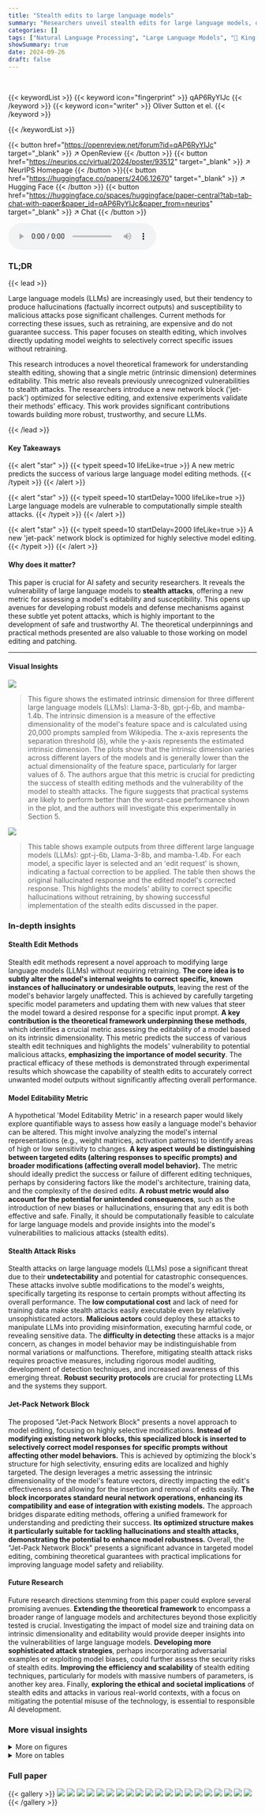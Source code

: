 ```yaml
---
title: "Stealth edits to large language models"
summary: "Researchers unveil stealth edits for large language models, offering a new metric to assess editability and reveal vulnerability to malicious attacks."
categories: []
tags: ["Natural Language Processing", "Large Language Models", "🏢 King's College London",]
showSummary: true
date: 2024-09-26
draft: false
---
```


<br>

{{< keywordList >}}
{{< keyword icon="fingerprint" >}} qAP6RyYIJc {{< /keyword >}}
{{< keyword icon="writer" >}} Oliver Sutton et el. {{< /keyword >}}
 
{{< /keywordList >}}

{{< button href="https://openreview.net/forum?id=qAP6RyYIJc" target="_blank" >}}
↗ OpenReview
{{< /button >}}
{{< button href="https://neurips.cc/virtual/2024/poster/93512" target="_blank" >}}
↗ NeurIPS Homepage
{{< /button >}}{{< button href="https://huggingface.co/papers/2406.12670" target="_blank" >}}
↗ Hugging Face
{{< /button >}}
{{< button href="https://huggingface.co/spaces/huggingface/paper-central?tab=tab-chat-with-paper&paper_id=qAP6RyYIJc&paper_from=neurips" target="_blank" >}}
↗ Chat
{{< /button >}}



<audio controls>
    <source src="https://ai-paper-reviewer.com/qAP6RyYIJc/podcast.wav" type="audio/wav">
    Your browser does not support the audio element.
</audio>


### TL;DR


{{< lead >}}

Large language models (LLMs) are increasingly used, but their tendency to produce hallucinations (factually incorrect outputs) and susceptibility to malicious attacks pose significant challenges.  Current methods for correcting these issues, such as retraining, are expensive and do not guarantee success.  This paper focuses on stealth editing, which involves directly updating model weights to selectively correct specific issues without retraining.

This research introduces a novel theoretical framework for understanding stealth editing, showing that a single metric (intrinsic dimension) determines editability.  This metric also reveals previously unrecognized vulnerabilities to stealth attacks.  The researchers introduce a new network block ('jet-pack') optimized for selective editing, and extensive experiments validate their methods' efficacy. This work provides significant contributions towards building more robust, trustworthy, and secure LLMs.

{{< /lead >}}


#### Key Takeaways

{{< alert "star" >}}
{{< typeit speed=10 lifeLike=true >}} A new metric predicts the success of various large language model editing methods. {{< /typeit >}}
{{< /alert >}}

{{< alert "star" >}}
{{< typeit speed=10 startDelay=1000 lifeLike=true >}} Large language models are vulnerable to computationally simple stealth attacks. {{< /typeit >}}
{{< /alert >}}

{{< alert "star" >}}
{{< typeit speed=10 startDelay=2000 lifeLike=true >}} A new 'jet-pack' network block is optimized for highly selective model editing. {{< /typeit >}}
{{< /alert >}}

#### Why does it matter?
This paper is crucial for AI safety and security researchers.  It reveals the vulnerability of large language models to **stealth attacks**, offering a new metric for assessing a model's editability and susceptibility. This opens up avenues for developing robust models and defense mechanisms against these subtle yet potent attacks, which is highly important to the development of safe and trustworthy AI.  The theoretical underpinnings and practical methods presented are also valuable to those working on model editing and patching.

------
#### Visual Insights



![](https://ai-paper-reviewer.com/qAP6RyYIJc/figures_0_1.jpg)

> This figure shows the estimated intrinsic dimension for three different large language models (LLMs): Llama-3-8b, gpt-j-6b, and mamba-1.4b.  The intrinsic dimension is a measure of the effective dimensionality of the model's feature space and is calculated using 20,000 prompts sampled from Wikipedia.  The x-axis represents the separation threshold (δ), while the y-axis represents the estimated intrinsic dimension.  The plots show that the intrinsic dimension varies across different layers of the models and is generally lower than the actual dimensionality of the feature space, particularly for larger values of δ. The authors argue that this metric is crucial for predicting the success of stealth editing methods and the vulnerability of the model to stealth attacks.  The figure suggests that practical systems are likely to perform better than the worst-case performance shown in the plot, and the authors will investigate this experimentally in Section 5.





![](https://ai-paper-reviewer.com/qAP6RyYIJc/tables_20_1.jpg)

> This table shows example outputs from three different large language models (LLMs): gpt-j-6b, Llama-3-8b, and mamba-1.4b.  For each model, a specific layer is selected and an 'edit request' is shown, indicating a factual correction to be applied. The table then shows the original hallucinated response and the edited model's corrected response. This highlights the models' ability to correct specific hallucinations without retraining, by showing successful implementation of the stealth edits discussed in the paper.





### In-depth insights


#### Stealth Edit Methods
Stealth edit methods represent a novel approach to modifying large language models (LLMs) without requiring retraining.  **The core idea is to subtly alter the model's internal weights to correct specific, known instances of hallucinatory or undesirable outputs**, leaving the rest of the model's behavior largely unaffected. This is achieved by carefully targeting specific model parameters and updating them with new values that steer the model toward a desired response for a specific input prompt.  **A key contribution is the theoretical framework underpinning these methods**, which identifies a crucial metric assessing the editability of a model based on its intrinsic dimensionality. This metric predicts the success of various stealth edit techniques and highlights the models' vulnerability to potential malicious attacks, **emphasizing the importance of model security**. The practical efficacy of these methods is demonstrated through experimental results which showcase the capability of stealth edits to accurately correct unwanted model outputs without significantly affecting overall performance.

#### Model Editability Metric
A hypothetical 'Model Editability Metric' in a research paper would likely explore quantifiable ways to assess how easily a language model's behavior can be altered.  This might involve analyzing the model's internal representations (e.g., weight matrices, activation patterns) to identify areas of high or low sensitivity to changes.  **A key aspect would be distinguishing between targeted edits (altering responses to specific prompts) and broader modifications (affecting overall model behavior).** The metric should ideally predict the success or failure of different editing techniques, perhaps by considering factors like the model's architecture, training data, and the complexity of the desired edits. **A robust metric would also account for the potential for unintended consequences**, such as the introduction of new biases or hallucinations, ensuring that any edit is both effective and safe.  Finally, it should be computationally feasible to calculate for large language models and provide insights into the model's vulnerabilities to malicious attacks (stealth edits).

#### Stealth Attack Risks
Stealth attacks on large language models (LLMs) pose a significant threat due to their **undetectability** and potential for catastrophic consequences.  These attacks involve subtle modifications to the model's weights, specifically targeting its response to certain prompts without affecting its overall performance.  The **low computational cost** and lack of need for training data make stealth attacks easily executable even by relatively unsophisticated actors.  **Malicious actors** could deploy these attacks to manipulate LLMs into providing misinformation, executing harmful code, or revealing sensitive data.  The **difficulty in detecting** these attacks is a major concern, as changes in model behavior may be indistinguishable from normal variations or malfunctions.  Therefore, mitigating stealth attack risks requires proactive measures, including rigorous model auditing, development of detection techniques, and increased awareness of this emerging threat.  **Robust security protocols** are crucial for protecting LLMs and the systems they support.

#### Jet-Pack Network Block
The proposed "Jet-Pack Network Block" presents a novel approach to model editing, focusing on highly selective modifications.  **Instead of modifying existing network blocks, this specialized block is inserted to selectively correct model responses for specific prompts without affecting other model behaviors.**  This is achieved by optimizing the block's structure for high selectivity, ensuring edits are localized and highly targeted.  The design leverages a metric assessing the intrinsic dimensionality of the model's feature vectors, directly impacting the edit's effectiveness and allowing for the insertion and removal of edits easily.  **The block incorporates standard neural network operations, enhancing its compatibility and ease of integration with existing models.** The approach bridges disparate editing methods, offering a unified framework for understanding and predicting their success.  **Its optimized structure makes it particularly suitable for tackling hallucinations and stealth attacks, demonstrating the potential to enhance model robustness.**  Overall, the "Jet-Pack Network Block" presents a significant advance in targeted model editing, combining theoretical guarantees with practical implications for improving language model safety and reliability.

#### Future Research
Future research directions stemming from this paper could explore several promising avenues. **Extending the theoretical framework** to encompass a broader range of language models and architectures beyond those explicitly tested is crucial.  Investigating the impact of model size and training data on intrinsic dimensionality and editability would provide deeper insights into the vulnerabilities of large language models.  **Developing more sophisticated attack strategies**, perhaps incorporating adversarial examples or exploiting model biases, could further assess the security risks of stealth edits.  **Improving the efficiency and scalability** of stealth editing techniques, particularly for models with massive numbers of parameters, is another key area. Finally, **exploring the ethical and societal implications** of stealth edits and attacks in various real-world contexts, with a focus on mitigating the potential misuse of the technology, is essential to responsible AI development.


### More visual insights

<details>
<summary>More on figures
</summary>


![](https://ai-paper-reviewer.com/qAP6RyYIJc/figures_6_1.jpg)

> This figure shows the estimated intrinsic dimension for three different large language models (LLMs): GPT-J 6B, Llama 3 8B, and Mamba 1.4B. The intrinsic dimension is a measure of the complexity of the model's feature space. A higher intrinsic dimension indicates a more complex feature space, which makes it more difficult to edit the model selectively. The figure shows that the intrinsic dimension varies across different layers of the model, and that it is generally higher in later layers. This suggests that it may be easier to edit the model selectively in earlier layers.


![](https://ai-paper-reviewer.com/qAP6RyYIJc/figures_7_1.jpg)

> This figure shows the performance of in-place edits for correcting hallucinations in three different language models (gpt-j-6b, Llama-3-8b, mamba-1.4b) across two datasets (MCF and ZsRE).  The x-axis represents the normalized depth of the edit layer in the model. The y-axis shows different metrics: edit success rate, perplexity ratio, detector false positive rate (FPR), and the theoretically guaranteed FPR from Theorem 2. The results illustrate the selectivity and effectiveness of in-place stealth edits for correcting specific hallucinations.  The standard deviations are represented by shaded areas in each plot.


![](https://ai-paper-reviewer.com/qAP6RyYIJc/figures_8_1.jpg)

> This figure shows the results of using jet-pack edits to correct multiple hallucinations in the MCF dataset.  It presents the edit success rate, perplexity ratio, detector false positive rate (FPR), and the theoretically guaranteed FPR from Theorem 2. The plots are separated by model (gpt-j-6b, Llama-3-8b, mamba-1.4b) and number of edits (1000, 4000) and show how these metrics vary depending on the edit layer depth (normalized).  Coloured shaded areas represent standard deviations, showing the variability in results across different edits. The lines show the mean values. The plots also include estimates of the intrinsic dimensionality, showing how it affects the accuracy of the edits.


![](https://ai-paper-reviewer.com/qAP6RyYIJc/figures_8_2.jpg)

> This figure displays the results of in-place edits used to correct hallucinations in language models.  It shows how the success rate of these edits varies depending on the depth of the layer in which they're implemented, across three different language models (gpt-j-6b, Llama-3-8b, mamba-1.4b) and two datasets (MCF, ZsRE). Additionally, it presents the perplexity ratio (a measure of how much the model's overall performance is affected by the edit), the detector false positive rate (the proportion of non-trigger prompts that falsely activate the edit detector), and the theoretical FPR guaranteed by Theorem 2 (based on the intrinsic dimensionality of the data).


![](https://ai-paper-reviewer.com/qAP6RyYIJc/figures_8_3.jpg)

> This figure shows the performance of in-place edits for correcting hallucinations in three different language models (gpt-j-6b, Llama-3-8b, mamba-1.4b) across two datasets (MCF and ZsRE).  The x-axis represents the normalized depth of the layer in which the edit is applied.  The y-axis shows three metrics: edit success rate, perplexity ratio, and detector false positive rate.  The edit success rate indicates the percentage of successful edits. The perplexity ratio measures the change in the model's perplexity after the edit. The false positive rate indicates the proportion of non-trigger prompts that incorrectly activate the edited neuron. The figure demonstrates that the performance of in-place edits is dependent on the model architecture and the layer depth.  The colored shaded areas represent the standard deviation for each metric, indicating the variability in performance across different edits. The theoretical worst-case false positive rates from Theorem 2 are included for comparison.


![](https://ai-paper-reviewer.com/qAP6RyYIJc/figures_9_1.jpg)

> This figure shows the results of in-place edits for correcting hallucinations in language models.  It presents several metrics: edit success rate (the proportion of successful edits), perplexity ratio (measuring the impact of the edits on overall model performance), false positive rate (FPR, the proportion of non-trigger prompts that falsely activate the edited response), and the theoretically guaranteed FPR based on the intrinsic dimensionality.  The results are shown for three different models (gpt-j-6b, Llama-3-8b, mamba-1.4b) and two datasets (MCF and ZsRE). The x-axis represents the edit layer depth, normalized to show results across different model depths.


![](https://ai-paper-reviewer.com/qAP6RyYIJc/figures_16_1.jpg)

> This figure shows how well a constructed bias direction, as described in Section B.1.5 of the paper, performs as the number of training feature vectors used to construct it increases. The plot shows the mean and standard deviation of the test feature projection onto the bias direction for different numbers of training vectors.  The x-axis represents the number of training feature vectors used and the y-axis represents the mean projection and standard deviation of the test feature vectors onto this direction. The plot shows that the mean projection remains relatively stable around 1 as the number of training vectors increases, indicating that the bias direction is effectively isolating a region near the intended trigger. The standard deviation decreases as the number of training vectors increases, suggesting that the constructed bias direction becomes more precise as more training data is used.


![](https://ai-paper-reviewer.com/qAP6RyYIJc/figures_19_1.jpg)

> This figure shows the estimated Theorem 2 worst-case false positive rates for two different threshold values (θ = 0.05 and θ = 0.005) across three different language models (gpt-j-6b, llama-3-8b, mamba-1.4b) and two different datasets (MCF and ZsRE).  For each threshold, there are two subplots: one showing the false positive rates computed using prompts from the MCF and ZsRE datasets; and the other showing the false positive rates using prompts from the Wikipedia dataset. For each model and dataset, the plots show how the false positive rates change as the depth of the edit layer in the model increases. The plots also show the theoretical worst-case false positive rates guaranteed by Theorem 2, which are computed using estimates of the intrinsic dimensionality of the feature vectors in the model.


![](https://ai-paper-reviewer.com/qAP6RyYIJc/figures_21_1.jpg)

> This figure displays the results of in-place edits used to correct hallucinations in language models.  It shows the edit success rate, perplexity ratio, false positive rate, and compares empirical results to theoretical guarantees (from Theorem 2) across different models (gpt-j-6b, Llama-3-8b, mamba-1.4b) and datasets (MCF, ZsRE). The x-axis represents the normalized depth of the layer where the edit was applied.  The plots illustrate how the effectiveness of in-place edits varies depending on model architecture, dataset, and layer depth. The shaded regions represent the standard deviation.


![](https://ai-paper-reviewer.com/qAP6RyYIJc/figures_21_2.jpg)

> This figure shows the results of in-place edits for correcting hallucinations in three different language models (gpt-j-6b, Llama-3-8b, mamba-1.4b) using two datasets (MCF, ZsRE).  The x-axis represents the normalized depth of the layer in which the edit is applied. The y-axis shows three metrics: Edit Success Rate, Perplexity Ratio, and Detector False Positive Rate. The results illustrate the effectiveness of in-place edits in correcting specific hallucinations while minimizing changes to the overall model behavior. The plot also includes theoretical false positive rates predicted by Theorem 2, based on the intrinsic dimensionality of the datasets. This comparison helps to demonstrate the link between theoretical predictions and empirical results. The error bars represent the maximum standard deviation across various prompts in both datasets. 


![](https://ai-paper-reviewer.com/qAP6RyYIJc/figures_22_1.jpg)

> This figure presents the results of experiments testing the efficacy of in-place edits for correcting hallucinations in three different large language models: Llama 3 8b, GPT-J, and Mamba 1.4b.  The experiments used two datasets, MCF and ZsRE, each containing factual prompts and expected responses. The figure shows the edit success rate, perplexity ratio, detector false positive rate, and the theoretical worst-case false positive rate (guaranteed by Theorem 2) as a function of the depth of the layer in which the edit was implanted. The results demonstrate the high selectivity of the edits, with low false positive rates in intermediate and later layers for all models.  The edit success rate and perplexity ratio vary by layer and model, reflecting the challenges of manipulating different network structures.  The figure clearly shows that the worst-case theoretical false positive rate underestimates the actual performance. 


![](https://ai-paper-reviewer.com/qAP6RyYIJc/figures_22_2.jpg)

> This figure shows the performance of in-place edits for correcting hallucinations in three different language models (gpt-j-6b, Llama-3-8b, mamba-1.4b) using two datasets (MCF and ZsRE).  It presents three key metrics across different depths of the model layers: Edit Success Rate (the percentage of successful edits), Perplexity Ratio (comparing the perplexity of the edited model to the original model to gauge the impact of the edit), and Detector FPR (False Positive Rate, measuring how often non-target prompts trigger the edit). The results illustrate the effectiveness of in-place edits, particularly in deeper layers, showing high success rates with minimal impact on overall model performance and low false positive rates.


![](https://ai-paper-reviewer.com/qAP6RyYIJc/figures_23_1.jpg)

> This figure shows the performance of in-place edits for correcting hallucinations in three different large language models (LLMs): GPT-J, Llama, and Mamba.  The results are presented across two datasets (MCF and ZsRE), and various metrics are shown: edit success rate, perplexity ratio, detector false positive rate (FPR), and the theoretical FPR guaranteed by Theorem 2. The x-axis represents the edit layer depth (normalized), indicating the position of the edit within the model's architecture.  The results demonstrate the selectivity of in-place edits, showing that they can successfully correct hallucinations without significantly impacting other model functions, especially in deeper layers. The theoretical and empirical results align, confirming the importance of intrinsic dimension in the effectiveness of these edits.


![](https://ai-paper-reviewer.com/qAP6RyYIJc/figures_24_1.jpg)

> This figure displays the results of in-place edits used to correct hallucinations in language models.  It shows the edit success rate, perplexity ratio, false positive rate of the detector neuron (FPR), and the theoretically guaranteed FPR from Theorem 2 for three different language models (gpt-j-6b, Llama-3-8b, mamba-1.4b) and two datasets (MCF and ZsRE). The x-axis represents the normalized depth of the edit layer within the model.  The plot demonstrates that the success rate is quite high and the FPR is very low, especially in the later layers of the model, illustrating the method’s effectiveness in correcting hallucinations without significantly affecting other model behaviour.  The theoretical bounds provided by Theorem 2 serve as a further validation of the methods' selectivity.


</details>




<details>
<summary>More on tables
</summary>


![](https://ai-paper-reviewer.com/qAP6RyYIJc/tables_20_2.jpg)
> This table presents the results of scaling up the jet-pack method to correct 10,000 hallucinations simultaneously.  It shows the performance across three different language models (Llama-3-8b, gpt-j-6b, mamba-1.4b) at specific layers within those models. Metrics reported include the edit success rate, perplexity ratio, detector false positive rates (using Wikipedia and other MCF prompts as test sets), and the worst-case false positive rates guaranteed by Theorem 2 (using both Wikipedia and other MCF prompts to estimate dimensionality). The results show high success rates and low false positive rates, demonstrating the scalability and selectivity of the jet-pack approach.

![](https://ai-paper-reviewer.com/qAP6RyYIJc/tables_24_1.jpg)
> This table presents the false positive rates (FPR) of 1000 edits sampled from the Multi-CounterFact (MCF) dataset.  The FPR is evaluated using prompts from the Pile-10k dataset. The table shows the FPR mean and standard deviation for three different language models (llama-3-8b, mamba-1.4b, and gpt-j-6b) at specific layers.  The low FPR values demonstrate the high selectivity of the edits, meaning that the edits correctly respond only to the intended prompts and not others.

![](https://ai-paper-reviewer.com/qAP6RyYIJc/tables_25_1.jpg)
> This table presents the evaluation results on the Pile-10k dataset for the gpt-j-6b model at layer 18. It compares the word and byte perplexity scores for the original model, three models with single in-place edits, and a model where one neuron has been set to zero.  The results demonstrate that in-place edits and removing a single neuron do not significantly affect the model's perplexity on this dataset.

![](https://ai-paper-reviewer.com/qAP6RyYIJc/tables_25_2.jpg)
> This table presents the results of evaluating five different language models on the TinyBenchmarks suite of tasks. The models are: the original, unmodified model; a model with one neuron set to zero; and three models each with a single in-place edit randomly selected from the Multi-CounterFact (MCF) dataset.  The table shows the accuracy scores for four tasks: tinyARC (flexible-extract or strict-match filters), tinyHellaswag, and tinyWinogrande.  The consistent performance across the models suggests that the edits had minimal impact on overall model capabilities.

![](https://ai-paper-reviewer.com/qAP6RyYIJc/tables_26_1.jpg)
> This table presents the results of evaluating five different language models on the MMLU Pro benchmark. The models are the original model, a model with one neuron set to zero, and three models with a single in-place edit randomly selected from the Multi-CounterFact (MCF) dataset.  The table shows the accuracy (ACC) achieved by each model on the benchmark, demonstrating the minimal impact of the edits on the model's overall performance.

</details>




### Full paper

{{< gallery >}}
<img src="https://ai-paper-reviewer.com/qAP6RyYIJc/1.png" class="grid-w50 md:grid-w33 xl:grid-w25" />
<img src="https://ai-paper-reviewer.com/qAP6RyYIJc/2.png" class="grid-w50 md:grid-w33 xl:grid-w25" />
<img src="https://ai-paper-reviewer.com/qAP6RyYIJc/3.png" class="grid-w50 md:grid-w33 xl:grid-w25" />
<img src="https://ai-paper-reviewer.com/qAP6RyYIJc/4.png" class="grid-w50 md:grid-w33 xl:grid-w25" />
<img src="https://ai-paper-reviewer.com/qAP6RyYIJc/5.png" class="grid-w50 md:grid-w33 xl:grid-w25" />
<img src="https://ai-paper-reviewer.com/qAP6RyYIJc/6.png" class="grid-w50 md:grid-w33 xl:grid-w25" />
<img src="https://ai-paper-reviewer.com/qAP6RyYIJc/7.png" class="grid-w50 md:grid-w33 xl:grid-w25" />
<img src="https://ai-paper-reviewer.com/qAP6RyYIJc/8.png" class="grid-w50 md:grid-w33 xl:grid-w25" />
<img src="https://ai-paper-reviewer.com/qAP6RyYIJc/9.png" class="grid-w50 md:grid-w33 xl:grid-w25" />
<img src="https://ai-paper-reviewer.com/qAP6RyYIJc/10.png" class="grid-w50 md:grid-w33 xl:grid-w25" />
<img src="https://ai-paper-reviewer.com/qAP6RyYIJc/11.png" class="grid-w50 md:grid-w33 xl:grid-w25" />
<img src="https://ai-paper-reviewer.com/qAP6RyYIJc/12.png" class="grid-w50 md:grid-w33 xl:grid-w25" />
<img src="https://ai-paper-reviewer.com/qAP6RyYIJc/13.png" class="grid-w50 md:grid-w33 xl:grid-w25" />
<img src="https://ai-paper-reviewer.com/qAP6RyYIJc/14.png" class="grid-w50 md:grid-w33 xl:grid-w25" />
<img src="https://ai-paper-reviewer.com/qAP6RyYIJc/15.png" class="grid-w50 md:grid-w33 xl:grid-w25" />
<img src="https://ai-paper-reviewer.com/qAP6RyYIJc/16.png" class="grid-w50 md:grid-w33 xl:grid-w25" />
<img src="https://ai-paper-reviewer.com/qAP6RyYIJc/17.png" class="grid-w50 md:grid-w33 xl:grid-w25" />
<img src="https://ai-paper-reviewer.com/qAP6RyYIJc/18.png" class="grid-w50 md:grid-w33 xl:grid-w25" />
<img src="https://ai-paper-reviewer.com/qAP6RyYIJc/19.png" class="grid-w50 md:grid-w33 xl:grid-w25" />
<img src="https://ai-paper-reviewer.com/qAP6RyYIJc/20.png" class="grid-w50 md:grid-w33 xl:grid-w25" />
{{< /gallery >}}